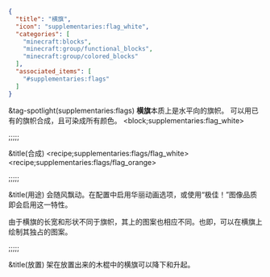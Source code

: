 ```json
{
  "title": "横旗",
  "icon": "supplementaries:flag_white",
  "categories": [
    "minecraft:blocks",
    "minecraft:group/functional_blocks",
    "minecraft:group/colored_blocks"
  ],
  "associated_items": [
    "#supplementaries:flags"
  ]
}
```

&tag-spotlight(supplementaries:flags)
**横旗**本质上是水平向的旗帜。
可以用已有的旗帜合成，且可染成所有颜色。
<block;supplementaries:flag_white>

;;;;;

&title(合成)
<recipe;supplementaries:flags/flag_white>
<recipe;supplementaries:flags/flag_orange>

;;;;;

&title(用途)
会随风飘动。在配置中启用华丽动画选项，或使用“极佳！”图像品质即会启用这一特性。


由于横旗的长宽和形状不同于旗帜，其上的图案也相应不同。也即，可以在横旗上绘制其独占的图案。

;;;;;

&title(放置)
架在放置出来的木棍中的横旗可以降下和升起。